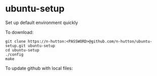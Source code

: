 ubuntu-setup
============

Set up default environment quickly

To download:  

	git clone https://n-hutton:<PASSWORD>@github.com/n-hutton/ubuntu-setup.git ubuntu-setup
	cd ubuntu-setup
	./config
	make

To update github with local files:
